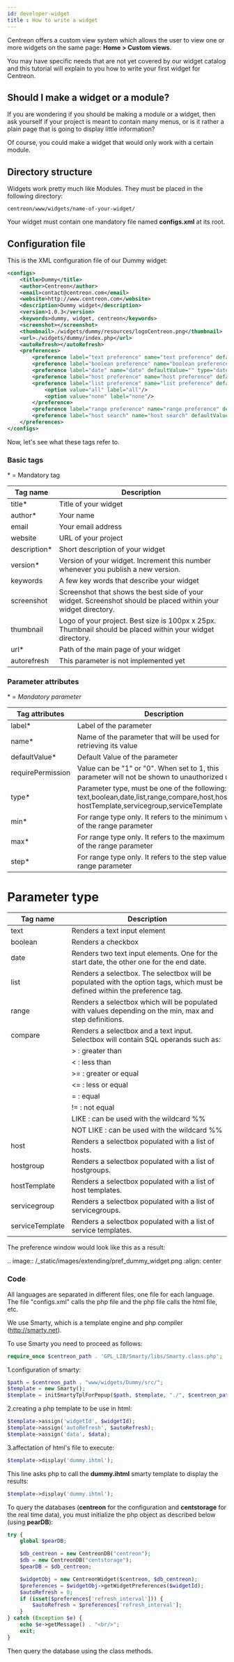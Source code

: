 ```yaml
---
id: developer-widget
title : How to write a widget
---
```


Centreon offers a custom view system which allows the user to view one or more widgets on the same page:
**Home > Custom views**.

You may have specific needs that are not yet covered by our widget catalog and this tutorial will explain to you how to
write your first widget for Centreon.

## Should I make a widget or a module?

If you are wondering if you should be making a module or a widget, then ask yourself if your project is meant to contain
many menus, or is it rather a plain page that is going to display little information? 

Of course, you could make a widget that would only work with a certain module.

## Directory structure

Widgets work pretty much like Modules. They must be placed in the following directory:
```Shell
centreon/www/widgets/name-of-your-widget/
```

Your widget must contain one mandatory file named **configs.xml** at its root.

## Configuration file

This is the XML configuration file of our Dummy widget:

```XML
<configs>
    <title>Dummy</title>
    <author>Centreon</author>
    <email>contact@centreon.com</email>
    <website>http://www.centreon.com</website>
    <description>Dummy widget</description>
    <version>1.0.3</version>
    <keywords>dummy, widget, centreon</keywords>
    <screenshot></screenshot>
    <thumbnail>./widgets/dummy/resources/logoCentreon.png</thumbnail>
    <url>./widgets/dummy/index.php</url>
    <autoRefresh></autoRefresh>
    <preferences>
        <preference label="text preference" name="text preference" defaultValue="default value" type="text"/>
        <preference label="boolean preference" name="boolean preference" defaultValue="1" type="boolean"/>
        <preference label="date" name="date" defaultValue="" type="date"/>
        <preference label="host preference" name="host preference" defaultValue="" type="host"/>
        <preference label="list preference" name="list preference" defaultValue="none" type="list">
            <option value="all" label="all"/>
            <option value="none" label="none"/>
        </preference>
        <preference label="range preference" name="range preference" defaultValue="5" type="range" min="0" max="50" step="5"/>
        <preference label="host search" name="host search" defaultValue="notlike _Module_%" type="compare"/>
    </preferences>
</configs>
```

Now, let's see what these tags refer to.

### Basic tags

\* = Mandatory tag

| Tag name     | Description
|--------------|-------------------
| title*       | Title of your widget
| author*      | Your name
| email        | Your email address
| website      | URL of your project
| description* | Short description of your widget
| version*     | Version of your widget. Increment this number whenever you publish a new version.
| keywords     | A few key words that describe your widget
| screenshot   | Screenshot that shows the best side of your widget. Screenshot should be placed within your widget directory.
| thumbnail    | Logo of your project. Best size is 100px x 25px. Thumbnail should be placed within your widget directory.
| url*         | Path of the main page of your widget
| autorefresh  |This parameter is not implemented yet

### Parameter attributes

\* = *Mandatory parameter*

| Tag attributes    | Description
|-------------------|---------------------
| label*            | Label of the parameter
| name*             | Name of the parameter that will be used for retrieving its value
| defaultValue*     | Default Value of the parameter
| requirePermission | Value can be "1" or "0". When set to 1, this parameter will not be shown to unauthorized users.
| type*             | Parameter type, must be one of the following: text,boolean,date,list,range,compare,host,hostgroup, hostTemplate,servicegroup,serviceTemplate
| min*              | For range type only. It refers to the minimum value of the range parameter
| max*              | For range type only. It refers to the maximum value of the range parameter
| step*             | For range type only. It refers to the step value of the range parameter

Parameter type
==============

| Tag name      | Description
|---------------|-------------------
| text          | Renders a text input element
| boolean       | Renders a checkbox
| date          | Renders two text input elements. One for the start date, the other one for the end date.
| list          | Renders a selectbox. The selectbox will be populated with the option tags, which must be defined within the preference tag.
| range         | Renders a selectbox which will be populated with values depending on the min, max and step definitions.
| compare       | Renders a selectbox and a text input. Selectbox will contain SQL operands such as:
|               | > : greater than
|               | < : less than
|               | >= : greater or equal
|               | <= : less or equal
|               | = : equal
|               | != : not equal
|               | LIKE : can be used with the wildcard %%
|               | NOT LIKE : can be used with the wildcard %%
host            | Renders a selectbox populated with a list of hosts.
hostgroup       | Renders a selectbox populated with a list of hostgroups.
hostTemplate    | Renders a selectbox populated with a list of host templates.
servicegroup    | Renders a selectbox populated with a list of servicegroups.
serviceTemplate | Renders a selectbox populated with a list of service templates.

The preference window would look like this as a result:

.. image:: /_static/images/extending/pref_dummy_widget.png
   :align: center

### Code

All languages are separated in different files, one file for each language. The file "configs.xml" calls the php file
and the php file calls the html file, etc.

We use Smarty, which is a template engine and php compiler (http://smarty.net).

To use Smarty you need to proceed as follows:

```PHP
require_once $centreon_path . 'GPL_LIB/Smarty/libs/Smarty.class.php';
```

1.configuration of smarty:

```PHP
$path = $centreon_path . "www/widgets/Dummy/src/";
$template = new Smarty();
$template = initSmartyTplForPopup($path, $template, "./", $centreon_path);
```

2.creating a php template to be use in html:

```PHP
$template->assign('widgetId', $widgetId);
$template->assign('autoRefresh', $autoRefresh);
$template->assign('data', $data);
```

3.affectation of html's file to execute:

```PHP
$template->display('dummy.ihtml');
```

This line asks php to call the **dummy.ihtml** smarty template to display the results:

```PHP
$template->display('dummy.ihtml');
```

To query the databases (**centreon** for the configuration and **centstorage** for the real time data),
you must initialize the php object as described below (using **pearDB**):

```PHP
try {
    global $pearDB;

    $db_centreon = new CentreonDB("centreon");
    $db = new CentreonDB("centstorage");
    $pearDB = $db_centreon;

    $widgetObj = new CentreonWidget($centreon, $db_centreon);
    $preferences = $widgetObj->getWidgetPreferences($widgetId);
    $autoRefresh = 0;
    if (isset($preferences['refresh_interval'])) {
        $autoRefresh = $preferences['refresh_interval'];
    }
} catch (Exception $e) {
    echo $e->getMessage() . "<br/>";
    exit;
}
```

Then query the database using the class methods.
